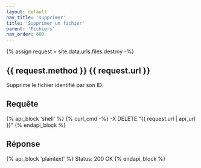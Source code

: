 ```yaml
---
layout: default
nav_title: 'supprimer'
title: 'Supprimer un fichier'
parent: 'Fichiers'
nav_order: 600
---
```

{% assign request = site.data.urls.files.destroy -%}
## {{ request.method }} {{ request.url }}

Supprime le fichier identifié par son ID.

## Requête

{% api_block 'shell' %}
{% curl_cmd -%}
-X DELETE "{{ request.url | api_url }}"
{% endapi_block %}

## Réponse

{% api_block 'plaintext' %}
Status: 200 OK
{% endapi_block %}
